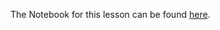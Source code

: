 
The Notebook for this lesson can be found [here](https://github.com/rmotr-curriculum/base-python-curriculum/blob/master/unit-16-advanced-oop/lesson-3-classmethod-vs-staticmethod/Class%20vs%20Static%20methods.ipynb).

